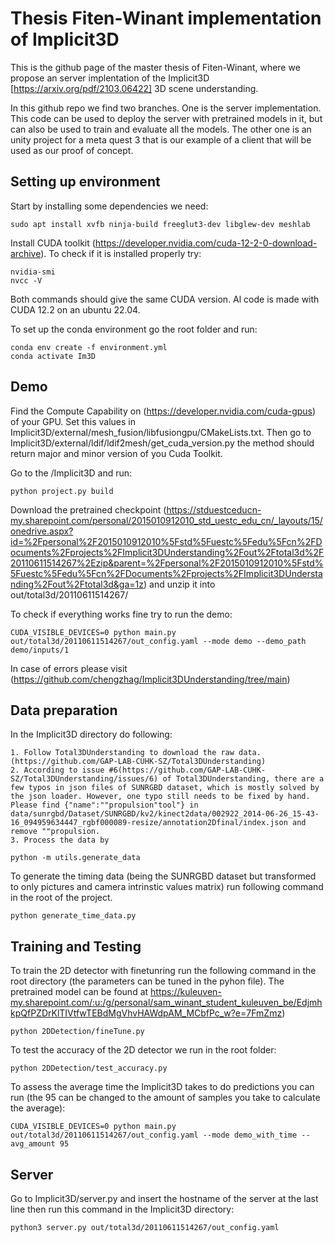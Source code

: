 
# Thesis Fiten-Winant implementation of Implicit3D

This is the github page of the master thesis of Fiten-Winant, where we propose an server implentation of the Implicit3D [https://arxiv.org/pdf/2103.06422] 3D scene understanding.

In this github repo we find two branches. One is the server implementation. This code can be used to deploy the server with pretrained models in it, but can also be used to train and evaluate all the models. The other one is an unity project for a meta quest 3 that is our example of a client that will be used as our proof of concept. 





## Setting up environment

Start by installing some dependencies we need:
```
sudo apt install xvfb ninja-build freeglut3-dev libglew-dev meshlab
```

Install CUDA toolkit (https://developer.nvidia.com/cuda-12-2-0-download-archive). To check if it is installed properly try:

```
nvidia-smi
nvcc -V
```
Both commands should give the same CUDA version. Al code is made with CUDA 12.2 on an ubuntu 22.04.

To set up the conda environment go the root folder and run:

```
conda env create -f environment.yml
conda activate Im3D

```




## Demo

Find the Compute Capability on (https://developer.nvidia.com/cuda-gpus) of your GPU. Set this values in Implicit3D/external/mesh_fusion/libfusiongpu/CMakeLists.txt. Then go to Implicit3D/external/ldif/ldif2mesh/get_cuda_version.py the method should return major and minor version of you Cuda Toolkit.

Go to the /Implicit3D and run:
```
python project.py build
```
Download the pretrained checkpoint (https://stduestceducn-my.sharepoint.com/personal/2015010912010_std_uestc_edu_cn/_layouts/15/onedrive.aspx?id=%2Fpersonal%2F2015010912010%5Fstd%5Fuestc%5Fedu%5Fcn%2FDocuments%2Fprojects%2FImplicit3DUnderstanding%2Fout%2Ftotal3d%2F20110611514267%2Ezip&parent=%2Fpersonal%2F2015010912010%5Fstd%5Fuestc%5Fedu%5Fcn%2FDocuments%2Fprojects%2FImplicit3DUnderstanding%2Fout%2Ftotal3d&ga=1z) and unzip it into out/total3d/20110611514267/

To check if everything works fine try to run the demo:
```
CUDA_VISIBLE_DEVICES=0 python main.py out/total3d/20110611514267/out_config.yaml --mode demo --demo_path demo/inputs/1
```

In case of errors please visit (https://github.com/chengzhag/Implicit3DUnderstanding/tree/main)



## Data preparation

In the Implicit3D directory do following:

    1. Follow Total3DUnderstanding to download the raw data.(https://github.com/GAP-LAB-CUHK-SZ/Total3DUnderstanding)
    2. According to issue #6(https://github.com/GAP-LAB-CUHK-SZ/Total3DUnderstanding/issues/6) of Total3DUnderstanding, there are a few typos in json files of SUNRGBD dataset, which is mostly solved by the json loader. However, one typo still needs to be fixed by hand. Please find {"name":""propulsion"tool"} in data/sunrgbd/Dataset/SUNRGBD/kv2/kinect2data/002922_2014-06-26_15-43-16_094959634447_rgbf000089-resize/annotation2Dfinal/index.json and remove ""propulsion.
    3. Process the data by
```
python -m utils.generate_data
```

To generate the timing data (being the SUNRGBD dataset but transformed to only pictures and camera intrinstic values matrix) run following command in the root of the project.

```
python generate_time_data.py
```
## Training and Testing

To train the 2D detector with finetunring run the following command in the root directory (the parameters can be tuned in the pyhon file). The pretrained model can be found at https://kuleuven-my.sharepoint.com/:u:/g/personal/sam_winant_student_kuleuven_be/EdjmhkpQfPZDrKlTIVtfwTEBdMgVhvHAWdpAM_MCbfPc_w?e=7FmZmz)
```
python 2DDetection/fineTune.py 
```


To test the accuracy of the 2D detector we run in the root folder:
```
python 2DDetection/test_accuracy.py
```
To assess the average time the Implicit3D takes to do predictions you can run (the 95 can be changed to the amount of samples you take to calculate the average):
```
CUDA_VISIBLE_DEVICES=0 python main.py out/total3d/20110611514267/out_config.yaml --mode demo_with_time --avg_amount 95
```

## Server

Go to Implicit3D/server.py and insert the hostname of the server at the last line then run this command in the Implicit3D directory:
```
python3 server.py out/total3d/20110611514267/out_config.yaml
```

